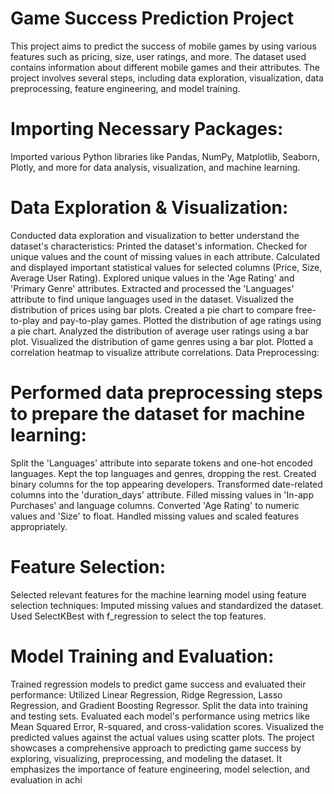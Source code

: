 
# **Game Success Prediction Project**

This project aims to predict the success of mobile games by using various features such as pricing, size, user ratings, and more. The dataset used contains information about different mobile games and their attributes. The project involves several steps, including data exploration, visualization, data preprocessing, feature engineering, and model training.

# Importing Necessary Packages:
Imported various Python libraries like Pandas, NumPy, Matplotlib, Seaborn, Plotly, and more for data analysis, visualization, and machine learning.

# Data Exploration & Visualization:
Conducted data exploration and visualization to better understand the dataset's characteristics:
Printed the dataset's information.
Checked for unique values and the count of missing values in each attribute.
Calculated and displayed important statistical values for selected columns (Price, Size, Average User Rating).
Explored unique values in the 'Age Rating' and 'Primary Genre' attributes.
Extracted and processed the 'Languages' attribute to find unique languages used in the dataset.
Visualized the distribution of prices using bar plots.
Created a pie chart to compare free-to-play and pay-to-play games.
Plotted the distribution of age ratings using a pie chart.
Analyzed the distribution of average user ratings using a bar plot.
Visualized the distribution of game genres using a bar plot.
Plotted a correlation heatmap to visualize attribute correlations.
Data Preprocessing:
# Performed data preprocessing steps to prepare the dataset for machine learning:
Split the 'Languages' attribute into separate tokens and one-hot encoded languages.
Kept the top languages and genres, dropping the rest.
Created binary columns for the top appearing developers.
Transformed date-related columns into the 'duration_days' attribute.
Filled missing values in 'In-app Purchases' and language columns.
Converted 'Age Rating' to numeric values and 'Size' to float.
Handled missing values and scaled features appropriately.
# Feature Selection:
Selected relevant features for the machine learning model using feature selection techniques:
Imputed missing values and standardized the dataset.
Used SelectKBest with f_regression to select the top features.

# Model Training and Evaluation:
Trained regression models to predict game success and evaluated their performance:
Utilized Linear Regression, Ridge Regression, Lasso Regression, and Gradient Boosting Regressor.
Split the data into training and testing sets.
Evaluated each model's performance using metrics like Mean Squared Error, R-squared, and cross-validation scores.
Visualized the predicted values against the actual values using scatter plots.
The project showcases a comprehensive approach to predicting game success by exploring, visualizing, preprocessing, and modeling the dataset. It emphasizes the importance of feature engineering, model selection, and evaluation in achi
